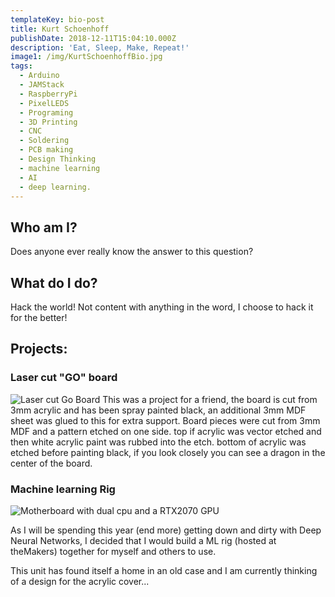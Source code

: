 ```yaml
---
templateKey: bio-post
title: Kurt Schoenhoff
publishDate: 2018-12-11T15:04:10.000Z
description: 'Eat, Sleep, Make, Repeat!'
image1: /img/KurtSchoenhoffBio.jpg
tags:
  - Arduino
  - JAMStack
  - RaspberryPi
  - PixelLEDS
  - Programing
  - 3D Printing
  - CNC
  - Soldering
  - PCB making
  - Design Thinking
  - machine learning
  - AI
  - deep learning.
---
```


## Who am I?

Does anyone ever really know the answer to this question?

## What do I do?

Hack the world! Not content with anything in the word, I choose to hack it for the better!

## Projects:

### Laser cut "GO" board

![Laser cut Go Board](/img/img_20181205_161233.jpg 'Laser cut Go Board')
This was a project for a friend, the board is cut from 3mm acrylic and has been spray painted black, an additional 3mm MDF sheet was glued to this for extra support. Board pieces were cut from 3mm MDF and a pattern etched on one side. top if acrylic was vector etched and then white acrylic paint was rubbed into the etch. bottom of acrylic was etched before painting black, if you look closely you can see a dragon in the center of the board.

### Machine learning Rig

![Motherboard with dual cpu and a RTX2070 GPU](/img/img_20181130_083210.jpg 'ML Rig sporting dual Xeons and a RTX2070 GPU ')

As I will be spending this year (end more) getting down and dirty with Deep Neural Networks, I decided that I would build a ML rig (hosted at theMakers) together for myself and others to use.

This unit has found itself a home in an old case and I am currently thinking of a design for the acrylic cover...
